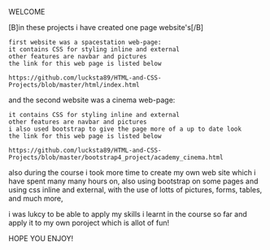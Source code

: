 WELCOME

[B]in these projects i have created one page website's[/B]

    first website was a spacestation web-page:
    it contains CSS for styling inline and external
    other features are navbar and pictures
    the link for this web page is listed below

    https://github.com/lucksta89/HTML-and-CSS-Projects/blob/master/html/index.html

and the second website was a cinema web-page: 

    it contains CSS for styling inline and external
    other features are navbar and pictures
    i also used bootstrap to give the page more of a up to date look
    the link for this web page is listed below
    
    https://github.com/lucksta89/HTML-and-CSS-Projects/blob/master/bootstrap4_project/academy_cinema.html



also during the course i took more time to create my own web site which i have spent many many hours on,
also using bootstrap on some pages and using css inline and external, with the use of lotts of pictures, forms, tables, and much more,

i was lukcy to be able to apply my skills i learnt in the course so far and apply it to my own poroject which is allot of fun!

HOPE YOU ENJOY!

